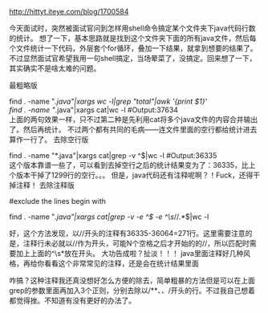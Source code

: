http://hittyt.iteye.com/blog/1700584

今天面试时，突然被面试官问到怎样用shell命令搞定某个文件夹下java代码行数的统计。
想了一下，基本思路就是找到这个文件夹下面的所有java文件，然后每个文件统计一下代码，外层套个for循环，叠加一下结果，就拿到想要的结果了。
不过显然面试官希望我用一句shell搞定，当场晕菜了，没搞定。回来想了一下，其实确实不是啥太难的问题。
 
最粗略版

find . -name "*.java"|xargs wc -l|grep "total"|awk '{print $1}'  
find . -name "*.java"|xargs cat|wc -l    #Output:37634  
上面的两句效果一样，只不过第二种是先利用cat将多个java文件的内容合并输出了。然后再统计。
不过两个都有共同的毛病——连文件里面的空行都给统计进去算作一行了。
去除空行版

find . -name "*.java"|xargs cat|grep -v ^$|wc -l    #Output:36335  
这个版本靠谱一些了，可以看到去掉空行之后的统计结果变为了：36335，比上个版本干掉了1299行的空行。。。 
但是，java代码还有注释呢啊？！Fuck，还得干掉注释！
去除注释版

#exclude the lines begin with 

find . -name "*.java"|xargs cat|grep -v -e ^$ -e ^\s*\/\/.*$|wc -l 

好，这个方法发现，以//开头的注释有36335-36064=271行。这里需要注意的是，注释行未必就以//作为开头，可能N个空格之后才开始的的//，所以匹配时需要加上上面的^\s*放在开头。
大功告成啦？扯淡！！！
java里面注释好几种风格，再给你看看这个非常常见的注释，还是会在统计结果里面

咋搞？这种注释我还真没想好怎么方便的除去，简单粗暴的方法但是可以在上面grep的参数里面再加入3个正则，分别去除以/**、*、*/开头的行。不过我自己想着都觉得挫。不知道有没有更好的办法了。

